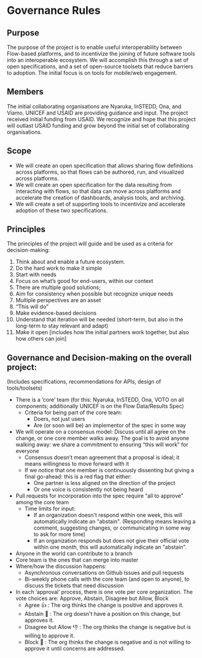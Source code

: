 # Governance Rules

## Purpose

The purpose of the project is to enable useful interoperability between Flow-based platforms, and to incentivize the joining of future software tools into an interoperable ecosystem.  We will accomplish this through a set of open specifications, and a set of open-source toolsets that reduce barriers to adoption.  The initial focus is on tools for mobile/web engagement.

## Members

The initial collaborating organisations are Nyaruka, InSTEDD, Ona, and Viamo.  UNICEF and USAID are providing guidance and input.  The project received initial funding from USAID. We recognize and hope that this project will outlast USAID funding and grow beyond the initial set of collaborating organisations.

## Scope

- We will create an open specification that allows sharing flow definitions across platforms, so that flows can be authored, run, and visualized across platforms.
- We will create an open specification for the data resulting from interacting with flows, so that data can move across platforms and accelerate the creation of dashboards, analysis tools, and archiving.
- We will create a set of supporting tools to incentivize and accelerate adoption of these two specifications.

## Principles

The principles of the project will guide and be used as a criteria for decision-making:

1. Think about and enable a future ecosystem. 
2. Do the hard work to make it simple
3. Start with needs 
4. Focus on what’s good for end-users, within our context
5. There are multiple good solutions; 
6. Aim for consistency when possible but recognize unique needs
7. Multiple perspectives are an asset
8. “This will do”
9. Make evidence-based decisions
10. Understand that iteration will be needed (short-term, but also in the long-term to stay relevant and adapt)
11. Make it open [includes how the initial partners work together, but also how others can join]

## Governance and Decision-making on the overall project:

(Includes specifications, recommendations for APIs, design of tools/toolsets)

- There is a ‘core’ team (for this: Nyaruka, InSTEDD, Ona, VOTO on all components; additionally UNICEF is on the Flow Data/Results Spec)
  - Criteria for being part of the core team:
    - Doers, not just users
    - Are (or soon will be) an implementor of the spec in some way
- We will operate on a consensus model: Discuss until all agree on the change, or one core member walks away. The goal is to avoid anyone walking away: we share a commitment to ensuring “this will work” for everyone
  - Consensus doesn’t mean agreement that a proposal is ideal; it means willingness to move forward with it
  - If we notice that one member is continuously dissenting but giving a final go-ahead: this is a red flag that either:
    - One partner is less aligned on the direction of the project
    - Or one voice is consistently not being heard
- Pull requests for incorporation into the spec require “all to approve” among the core team
  - Time limits for input: 
    - If an organization doesn't respond within one week, this will automatically indicate an "abstain". (Responding means leaving a comment, suggesting changes, or communicating in some way to ask for more time)
    - If an organization responds but does not give their official vote within one month, this will automatically indicate an "abstain".
- Anyone in the world can contribute to a branch
- Core team is the ones that can merge into master
- Where/how the discussion happens:
  - Asynchronous conversations on Github Issues and pull requests
  - Bi-weekly phone calls with the core team (and open to anyone), to discuss the tickets that need discussion
- In each ‘approval’ process, there is one vote per core organization. The vote choices are: Approve, Abstain, Disagree but Allow, Block
  - Agree :+1: : The org thinks the change is positive and approves it.
  - Abstain :see_no_evil: : The org doesn't have a position on this change, but approves it.
  - Disagree but Allow :-1: : The org thinks the change is negative but is willing to approve it.
  - Block :no_entry_sign: : The org thinks the change is negative and is not willing to approve it until concerns are addressed.
